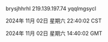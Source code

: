 brysjhhrhl 219.139.197.74 yqqlmgsycl

2024年 11月 02日 星期六 22:40:02 CST

2024年 11月 02日 星期六 14:40:02 GMT
